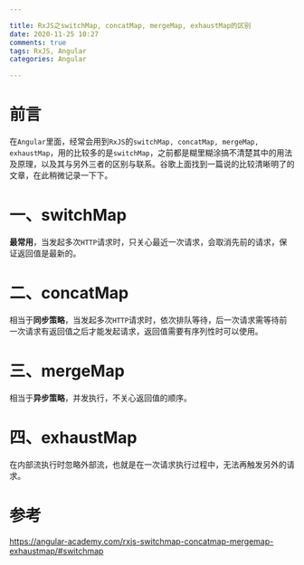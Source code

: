 ```yaml
---

title: RxJS之switchMap, concatMap, mergeMap, exhaustMap的区别
date: 2020-11-25 10:27
comments: true
tags: RxJS, Angular
categories: Angular

---
```




# 前言
在`Angular`里面，经常会用到`RxJS`的`switchMap, concatMap, mergeMap, exhaustMap`，用的比较多的是`switchMap`，之前都是糊里糊涂搞不清楚其中的用法及原理，以及其与另外三者的区别与联系。谷歌上面找到一篇说的比较清晰明了的文章，在此稍微记录一下下。

# 一、switchMap
**最常用**，当发起多次`HTTP`请求时，只关心最近一次请求，会取消先前的请求，保证返回值是最新的。

# 二、concatMap
相当于**同步策略**，当发起多次`HTTP`请求时，依次排队等待，后一次请求需等待前一次请求有返回值之后才能发起请求，返回值需要有序列性时可以使用。

# 三、mergeMap
相当于**异步策略**，并发执行，不关心返回值的顺序。

# 四、exhaustMap
在内部流执行时忽略外部流，也就是在一次请求执行过程中，无法再触发另外的请求。

# 参考
https://angular-academy.com/rxjs-switchmap-concatmap-mergemap-exhaustmap/#switchmap